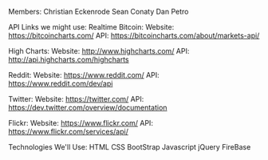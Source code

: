 Members: 
Christian Eckenrode
Sean Conaty
Dan Petro

API Links we might use:
Realtime Bitcoin: 
  Website: https://bitcoincharts.com/
  API:        https://bitcoincharts.com/about/markets-api/

High Charts:
  Website: http://www.highcharts.com/
  API:        http://api.highcharts.com/highcharts

Reddit:
  Website: https://www.reddit.com/
  API:        https://www.reddit.com/dev/api

Twitter:
  Website: https://twitter.com/
  API:        https://dev.twitter.com/overview/documentation

  Flickr:
  Website: https://www.flickr.com/
  API:        https://www.flickr.com/services/api/

  Technologies We'll Use:
    HTML
    CSS
    BootStrap
    Javascript
    jQuery
    FireBase
